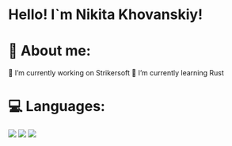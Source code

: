 # Hello! I`m Nikita Khovanskiy!

# 💫 About me:
🔭 I’m currently working on Strikersoft
🌱 I’m currently learning Rust

# 💻 Languages:
<img src="https://cdn.jsdelivr.net/gh/devicons/devicon@latest/icons/cplusplus/cplusplus-original.svg" />
<img src="https://cdn.jsdelivr.net/gh/devicons/devicon@latest/icons/csharp/csharp-original.svg" />
<img src="https://cdn.jsdelivr.net/gh/devicons/devicon@latest/icons/javascript/javascript-original.svg" />

          
